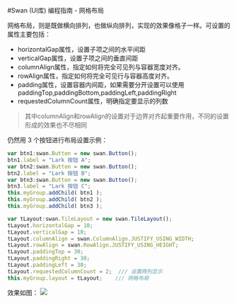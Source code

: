 #Swan (UI库) 编程指南 - 网格布局 

网格布局，则是既做横向排列，也做纵向排列，实现的效果像格子一样。可设置的属性主要包括：
* horizontalGap属性，设置子项之间的水平间距
* verticalGap属性，设置子项之间的垂直间距
* columnAlign属性，指定如何将完全可见列与容器宽度对齐。
* rowAlign属性，指定如何将完全可见行与容器高度对齐。
* padding属性，设置容器内间距，如果需要分开设置可以使用paddingTop,paddingBottom,paddingLeft,paddingRight
* requestedColumnCount属性，明确指定要显示的列数

> 其中columnAlign和rowAlign的设置对于边界对齐起重要作用，不同的设置形成的效果也不尽相同

仍然用 3 个按钮进行布局设置示例：
``` TypeScript   
var btn1:swan.Button = new swan.Button();
btn1.label = "Lark 按钮 A";
var btn2:swan.Button = new swan.Button();
btn2.label = "Lark 按钮 B";
var btn3:swan.Button = new swan.Button();
btn3.label = "Lark 按钮 C";
this.myGroup.addChild( btn1 );
this.myGroup.addChild( btn2 );
this.myGroup.addChild( btn3 );

var tLayout:swan.TileLayout = new swan.TileLayout();
tLayout.horizontalGap = 10;
tLayout.verticalGap = 10;
tLayout.columnAlign = swan.ColumnAlign.JUSTIFY_USING_WIDTH;
tLayout.rowAlign = swan.RowAlign.JUSTIFY_USING_HEIGHT;
tLayout.paddingTop = 30;
tLayout.paddingRight = 30;
tLayout.paddingLeft = 30;
tLayout.requestedColumnCount = 2;  /// 设置两列显示
this.myGroup.layout = tLayout;    /// 网格布局
```    
效果如图：
![][6-4-layout-TLayout]     

[6-4-layout-TLayout]: image/6/6-4-layout-TLayout.jpg
